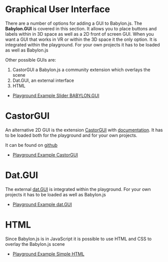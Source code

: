 # Graphical User Interface
There are a number of options for adding a GUI to Babylon.js. The **Babylon.GUI** is covered in this section. It allows you to place buttons and labels within in 3D space as well as a 2D front of screen GUI. When you want a GUI that works in VR or within the 3D space it the only option. It is integrated within the playground. For your own projects it has to be loaded as well as Babylon.js

Other possible GUIs are:
1. CastorGUI a Babylon.js a community extension which overlays the scene
1. Dat.GUI, an external interface
3. HTML

* [Playground Example Slider BABYLON.GUI](https://www.babylonjs-playground.com/#NGS9AU)

# CastorGUI
An alternative 2D GUI is the extension [CastorGUI](/extensions/CastorGUI) with [documentation](/extensions/CastorGUI). It has to be loaded both for the playground and for your own projects.

It can be found on [github](https://github.com/dad72/CastorGUI) 

* [Playground Example CastorGUI](https://www.babylonjs-playground.com/#S34THY#14) 

# Dat.GUI
 The external [dat.GUI](https://workshop.chromeexperiments.com/examples/gui/#1--Basic-Usage) is integrated within the playground. For your own projects it has to be loaded as well as Babylon.js

 * [Playground Example dat.GUI](https://www.babylonjs-playground.com/#NGS9AU#1)

# HTML
Since Babylon.js is in JavaScript it is possible to use HTML and CSS to overlay the Babylon.js scene

* [Playground Example Simple HTML](https://www.babylonjs-playground.com/#1AHPN5)